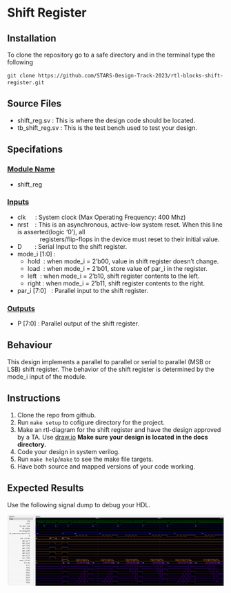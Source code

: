 # Shift Register

## Installation
To clone the repository go to a safe directory and in the terminal type the following <br> 
```
git clone https://github.com/STARS-Design-Track-2023/rtl-blocks-shift-register.git
```

## Source Files
- shift_reg.sv : This is where the design code should be located.
- tb_shift_reg.sv : This is the test bench used to test your design.

## Specifations
### <u>Module Name</u> 
- shift_reg
### <u>Inputs</u>
- clk  &emsp; : System clock (Max Operating Frequency: 400 Mhz)
- nrst &ensp; : This is an asynchronous, active-low system reset. When this line is  asserted(logic ‘0’), all <br> &emsp; &emsp; &nbsp; &nbsp; registers/flip-flops in the device must reset to their initial value.
- D &emsp; &nbsp; : Serial Input to the shift register.
- mode_i [1:0] :  
  - hold &nbsp;: when mode_i = 2’b00, value in shift register doesn’t change.
  - load &nbsp;: when mode_i = 2’b01, store value of par_i in the register.
  - left &nbsp;: when mode_i = 2’b10, shift register contents to the left.
  - right : when mode_i  = 2’b11, shift register contents to the right.
- par_i [7:0] &nbsp; : Parallel input to the shift register.
### <u>Outputs</u>
- P [7:0] : Parallel output of the shift register.
## Behaviour
This design implements a parallel to parallel or serial to parallel (MSB or LSB) shift register. The behavior of the shift register is determined by the mode_i input of the module.
## Instructions
1. Clone the repo from github.
2. Run `make setup` to cofigure directory for the project.
3. Make an rtl-diagram for the shift register and have the design approved by a TA. Use [draw.io](https://app.diagrams.net/) **Make sure your design is located in the docs directory.**
4. Code your design in system verilog.
5. Run `make help`/`make` to see the make file targets.
6. Have both source and mapped versions of your code working.
## Expected Results
Use the following signal dump to debug your HDL.

![GTKwave Simulation!](/img/sig_dump.png "GTKwave simulation")

 

